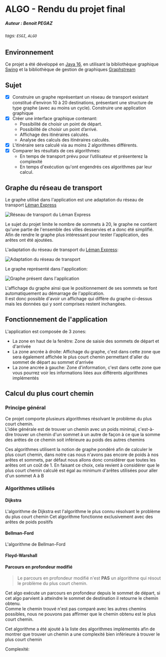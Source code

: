 # ALGO - Rendu du projet final
##### Auteur : Benoit PEGAZ
###### tags: `ESGI`, `ALGO`

## Environnement

Ce projet a été développé en [Java 16](https://www.oracle.com/java/technologies/javase/jdk16-archive-downloads.html), en utilisant la bibliothèque graphique [Swing](https://fr.wikipedia.org/wiki/Swing_(Java)) et la bibliothèque de gestion de graphiques [Graphstream](https://graphstream-project.org/)

## Sujet

- [x] Construire un graphe représentant un réseau de transport existant constitué d’environ 10 à 20 destinations, présentant une structure de type graphe (avec au moins un cycle).
  Construire une application graphique
- [x] Créer une interface graphique contenant:
  - Possibilité de choisir un point de départ.
  - Possibilité de choisir un point d’arrivé.
  - Affichage des itinéraires calculés.
  - Analyse des calculs des itinéraires calculés.
- [x] L'itinéraire sera calculé via au moins 2 algorithmes différents.
- [x] Comparer les résultats de ces algorithmes:
  - En temps de transport prévu pour l’utilisateur et présenterez la complexité
  - En temps d'exécution qu'ont engendrés ces algorithmes par leur calcul.

## Graphe du réseau de transport

Le graphe utilisé dans l'application est une adaptation du réseau de transport [Léman Express](https://www.lemanexpress.ch/fileadmin/user_upload/Plans_reseau_et_multimodal/Plan_reseau_Leman_Express_211212_light.pdf)

![Réseau de transport du Léman Express](https://i.imgur.com/SVUO4xj.jpg)

Le sujet du projet limite le nombre de sommets à 20, le graphe ne contient qu'une partie de l'ensemble des villes desservies et a donc été simplifié.  
Afin de rendre le graphe plus intéressant pour tester l'application, des arêtes ont été ajoutées.

L'adaptation du réseau de transport du [Léman Express](https://www.lemanexpress.ch/fileadmin/user_upload/Plans_reseau_et_multimodal/Plan_reseau_Leman_Express_211212_light.pdf):

![Adaptation du réseau de transport]()

Le graphe représenté dans l'application:

![Graphe présent dans l'application]()

L'affichage du graphe ainsi que le positionnement de ses sommets se font automatiquement au démarrage de l'application.  
Il est donc possible d'avoir un affichage qui diffère du graphe ci-dessus mais les données qui y sont comprises restent inchangées.

## Fonctionnement de l'application

L'application est composée de 3 zones:
- La zone en haut de la fenêtre: Zone de saisie des sommets de départ et d'arrivée
- La zone ancrée à droite: Affichage du graphe, c'est dans cette zone que sera également affichée le plus court chemin permettant d'aller du sommet de départ au sommet d'arrivée
- La zone ancrée à gauche: Zone d'information, c'est dans cette zone que vous pourrez voir les informations liées aux différents algorithmes implémentés

## Calcul du plus court chemin

### Principe général

Ce projet comporte plusieurs algorithmes résolvant le problème du plus court chemin.  
L'idée générale est de trouver un chemin avec un poids minimal, c'est-à-dire trouver un chemin d'un sommet à un autre de façon à ce que la somme des arêtes de ce chemin  soit inférieure au poids des autres chemins

Ces algorithmes utilisent la notion de graphe pondéré afin de calculer le plus court chemin, dans notre cas nous n'avons pas encore de poids à nos arêtes et sommets, par défaut nous allons donc considérer que toutes les arêtes ont un coût de 1.
En faisant ce choix, cela revient à considérer que le plus court chemin calculé est égal au minimum d'arêtes utilisées pour aller d'un sommet A à B

### Algorithmes utilisés

#### Dijkstra
L'algorithme de Dijkstra est l'algorithme le plus connu résolvant le problème du plus court chemin
Cet algorithme fonctionne exclusivement avec des arêtes de poids positifs


#### Bellman-Ford
L'algorithme de Bellman-Ford

#### Floyd-Warshall

#### Parcours en profondeur modifié
> Le parcours en profondeur modifié n'est **PAS** un algorithme qui résout le problème du plus court chemin.

Cet algo exécute un parcours en profondeur depuis le sommet de départ, si cet algo parvient à atteindre le sommet de destination il retourne le chemin obtenu.  
Comme le chemin trouvé n'est pas comparé avec les autres chemins possibles, nous ne pouvons pas affirmer que le chemin obtenu est le plus court chemin.

Cet algorithme a été ajouté à la liste des algorithmes implémentés afin de montrer que trouver un chemin a une complexité bien inférieure à trouver le plus court chemin

Complexité:




